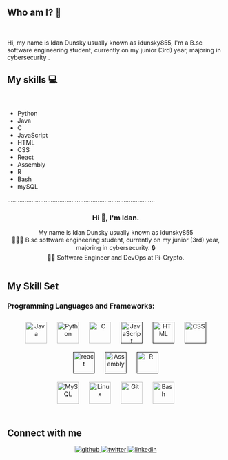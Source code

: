 

<h2>Who am I? 👋</h2>
</br>
<p>
Hi, my name is Idan Dunsky usually known as idunsky855,
I'm a B.sc software engineering student, currently on my junior (3rd) year, majoring in cybersecurity .
</p>

<h2>My skills  💻</h2>
</br>
<ul>
  <li>Python</li>
  <li>Java</li>
  <li>C</li>
  <li>JavaScript</li>
  <li>HTML</li>
  <li>CSS</li>
  <li>React</li>
  <li>Assembly</li>
  <li>R</li>
  <li>Bash</li>
  <li>mySQL</li>  
</ul>

.....................................................................................

### **<div align="center">Hi 👋, I'm Idan.</div>**  


<div align="center">My name is Idan Dunsky usually known as idunsky855</div>  
<div align="center">👨🏻‍🎓 B.sc software engineering student, currently on my junior (3rd) year, majoring in cybersecurity. 🔒 </div>  

<div align="center">👨‍💻 Software Engineer and DevOps at Pi-Crypto.</div>  

<br/>  

## My Skill Set  

### Programming Languages and Frameworks:
<div align="center">  
<a href="https://www.java.com/" target="_blank"><img style="margin: 10px" src="https://profilinator.rishav.dev/skills-assets/java-original-wordmark.svg" alt="Java" height="50" /></a>  
<a href="https://www.python.org/" target="_blank"><img style="margin: 10px" src="https://profilinator.rishav.dev/skills-assets/python-original.svg" alt="Python" height="50" /></a>  
<a href="https://www.cprogramming.com/" target="_blank"><img style="margin: 10px" src="https://profilinator.rishav.dev/skills-assets/c-original.svg" alt="C" height="50" /></a>  
<a href="" target="_blank"><img style="margin: 10px" src="https://img.shields.io/badge/logo-javascript-blue?logo=javascript" alt="JavaScript" height="50" /></a>
<a href="" target="_blank"><img style="margin: 10px" src="" alt="HTML" height="50" /></a>
<a href="" target="_blank"><img style="margin: 10px" src="" alt="CSS" height="50" /></a>
<a href="" target="_blank"><img style="margin: 10px" src="" alt="react" height="50" /></a>
<a href="" target="_blank"><img style="margin: 10px" src="" alt="Assembly" height="50" /></a>
<a href="" target="_blank"><img style="margin: 10px" src="" alt="R" height="50" /></a>

</div>  

<div align="center">  
<a href="https://www.mysql.com/" target="_blank"><img style="margin: 10px" src="https://profilinator.rishav.dev/skills-assets/mysql-original-wordmark.svg" alt="MySQL" height="50" /></a>  
<a href="https://www.linux.org/" target="_blank"><img style="margin: 10px" src="https://profilinator.rishav.dev/skills-assets/linux-original.svg" alt="Linux" height="50" /></a>  
<a href="https://github.com/" target="_blank"><img style="margin: 10px" src="https://profilinator.rishav.dev/skills-assets/git-scm-icon.svg" alt="Git" height="50" /></a>  
<a href="https://www.gnu.org/software/bash/" target="_blank"><img style="margin: 10px" src="https://profilinator.rishav.dev/skills-assets/gnu_bash-icon.svg" alt="Bash" height="50" /></a>  

</div>  

<br/>  


## Connect with me  
<div align="center">
<a href="https://github.com/idunsky855" target="_blank">
<img src=https://img.shields.io/badge/github-%2324292e.svg?&style=for-the-badge&logo=github&logoColor=white alt=github style="margin-bottom: 5px;" />
</a>
  
<a href="https://twitter.com/idan_dunsk32665" target="_blank">
<img src=https://img.shields.io/badge/twitter-%2300acee.svg?&style=for-the-badge&logo=twitter&logoColor=white alt=twitter style="margin-bottom: 5px;" />
</a>

<a href="https://www.linkedin.com/in/idan-dunsky-5a326423b/" target="_blank">
<img src=https://img.shields.io/badge/linkedin-%231E77B5.svg?&style=for-the-badge&logo=linkedin&logoColor=white alt=linkedin style="margin-bottom: 5px;" />
</a>

</div>  
  

<br/>  
